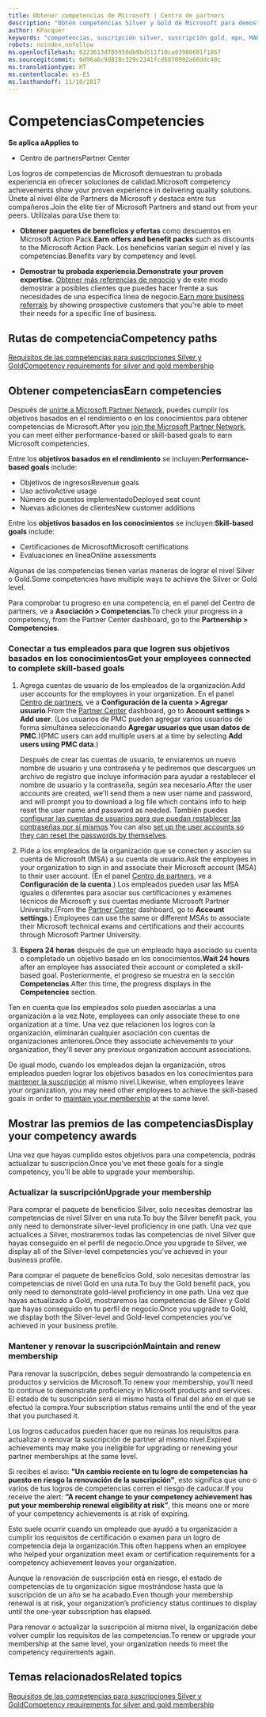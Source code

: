 ```yaml
---
title: Obtener competencias de Microsoft | Centro de partners
description: "Obtén competencias Silver y Gold de Microsoft para demostrar tu experiencia probada en ofrecer soluciones de calidad en un área especializada de negocios."
author: KPacquer
keywords: "competencias, suscripción silver, suscripción gold, mpn, MAPS, competencia"
robots: noindex,nofollow
ms.openlocfilehash: 6323613d785958db9bd511f10ca03988681f1867
ms.sourcegitcommit: 0d96a6c9d828c329c2341fcd6870992a66ddc40c
ms.translationtype: HT
ms.contentlocale: es-ES
ms.lasthandoff: 11/10/2017
---
```

<!--
•   FWLink https://go.microsoft.com/fwlink/?linkid=851080 : top of page
•   FWLink https://go.microsoft.com/fwlink/?linkid=851281: top of page (duplicate)
•   FWLink https://go.microsoft.com/fwlink/?linkid=851079: Competencies (#attainment_paths)
•   FWLink https://go.microsoft.com/fwlink/?linkid=851081: Maintain and renew membership (#maintain_membership)
•   FWLink https://go.microsoft.com/fwlink/?linkid=851082: Get your employees connected to complete skill-based goals (#associating_achievements)
•   FWLink https://go.microsoft.com/fwlink/?linkid=851083 : Achievement overrides (#achievement_override)
•   FWLink: https://go.microsoft.com/fwlink/?linkid=851236: UI link, goes to the place where you import new users. Temporarily points to the Partner Center homepage.
•   FWLink: https://go.microsoft.com/fwlink/?linkid=851607 :Will go to the docs page for Silver/Gold competency achievements. Currently goes to https://partnercenter.microsoft.com/partner/cloud-solution-provider 

 -->

# <a name="competencies"></a><span data-ttu-id="7ff6b-104">Competencias</span><span class="sxs-lookup"><span data-stu-id="7ff6b-104">Competencies</span></span>

**<span data-ttu-id="7ff6b-105">Se aplica a</span><span class="sxs-lookup"><span data-stu-id="7ff6b-105">Applies to</span></span>**
-  <span data-ttu-id="7ff6b-106">Centro de partners</span><span class="sxs-lookup"><span data-stu-id="7ff6b-106">Partner Center</span></span>

<span data-ttu-id="7ff6b-107">Los logros de competencias de Microsoft demuestran tu probada experiencia en ofrecer soluciones de calidad.</span><span class="sxs-lookup"><span data-stu-id="7ff6b-107">Microsoft competency achievements show your proven experience in delivering quality solutions.</span></span> <span data-ttu-id="7ff6b-108">Únete al nivel élite de Partners de Microsoft y destaca entre tus compañeros.</span><span class="sxs-lookup"><span data-stu-id="7ff6b-108">Join the elite tier of Microsoft Partners and stand out from your peers.</span></span> <span data-ttu-id="7ff6b-109">Utilízalas para:</span><span class="sxs-lookup"><span data-stu-id="7ff6b-109">Use them to:</span></span> 

*  <span data-ttu-id="7ff6b-110">**Obtener paquetes de beneficios y ofertas** como descuentos en Microsoft Action Pack.</span><span class="sxs-lookup"><span data-stu-id="7ff6b-110">**Earn offers and benefit packs** such as discounts to the Microsoft Action Pack.</span></span> <span data-ttu-id="7ff6b-111">Los beneficios varían según el nivel y las competencias.</span><span class="sxs-lookup"><span data-stu-id="7ff6b-111">Benefits vary by competency and level.</span></span> 

*  <span data-ttu-id="7ff6b-112">**Demostrar tu probada experiencia**.</span><span class="sxs-lookup"><span data-stu-id="7ff6b-112">**Demonstrate your proven expertise**.</span></span> <span data-ttu-id="7ff6b-113">[Obtener más referencias de negocio](referrals.md) y de este modo demostrar a posibles clientes que puedes hacer frente a sus necesidades de una específica línea de negocio.</span><span class="sxs-lookup"><span data-stu-id="7ff6b-113">[Earn more business referrals](referrals.md) by showing prospective customers that you're able to meet their needs for a specific line of business.</span></span>

## <a href="" id="attainment_paths"></a> <span data-ttu-id="7ff6b-114">Rutas de competencia</span><span class="sxs-lookup"><span data-stu-id="7ff6b-114">Competency paths</span></span>

[<span data-ttu-id="7ff6b-115">Requisitos de las competencias para suscripciones Silver y Gold</span><span class="sxs-lookup"><span data-stu-id="7ff6b-115">Competency requirements for silver and gold membership</span></span>](learn-about-competencies.md)

## <a name="earn-competencies"></a><span data-ttu-id="7ff6b-116">Obtener competencias</span><span class="sxs-lookup"><span data-stu-id="7ff6b-116">Earn competencies</span></span>

<span data-ttu-id="7ff6b-117">Después de [unirte a Microsoft Partner Network](mpn-overview.md), puedes cumplir los objetivos basados en el rendimiento o en los conocimientos para obtener competencias de Microsoft.</span><span class="sxs-lookup"><span data-stu-id="7ff6b-117">After you [join the Microsoft Partner Network](mpn-overview.md), you can meet either performance-based or skill-based goals to earn Microsoft competencies.</span></span> 

<span data-ttu-id="7ff6b-118">Entre los **objetivos basados en el rendimiento** se incluyen:</span><span class="sxs-lookup"><span data-stu-id="7ff6b-118">**Performance-based goals** include:</span></span> 
* <span data-ttu-id="7ff6b-119">Objetivos de ingresos</span><span class="sxs-lookup"><span data-stu-id="7ff6b-119">Revenue goals</span></span>
* <span data-ttu-id="7ff6b-120">Uso activo</span><span class="sxs-lookup"><span data-stu-id="7ff6b-120">Active usage</span></span>
* <span data-ttu-id="7ff6b-121">Número de puestos implementado</span><span class="sxs-lookup"><span data-stu-id="7ff6b-121">Deployed seat count</span></span>
* <span data-ttu-id="7ff6b-122">Nuevas adiciones de clientes</span><span class="sxs-lookup"><span data-stu-id="7ff6b-122">New customer additions</span></span>

<span data-ttu-id="7ff6b-123">Entre los **objetivos basados en los conocimientos** se incluyen:</span><span class="sxs-lookup"><span data-stu-id="7ff6b-123">**Skill-based goals** include:</span></span> 
* <span data-ttu-id="7ff6b-124">Certificaciones de Microsoft</span><span class="sxs-lookup"><span data-stu-id="7ff6b-124">Microsoft certifications</span></span>
* <span data-ttu-id="7ff6b-125">Evaluaciones en línea</span><span class="sxs-lookup"><span data-stu-id="7ff6b-125">Online assessments</span></span> 

<span data-ttu-id="7ff6b-126">Algunas de las competencias tienen varias maneras de lograr el nivel Silver o Gold.</span><span class="sxs-lookup"><span data-stu-id="7ff6b-126">Some competencies have multiple ways to achieve the Silver or Gold level.</span></span>

<span data-ttu-id="7ff6b-127">Para comprobar tu progreso en una competencia, en el panel del Centro de partners, ve a **Asociación > Competencias**.</span><span class="sxs-lookup"><span data-stu-id="7ff6b-127">To check your progress in a competency, from the Partner Center dashboard, go to the **Partnership > Competencies**.</span></span> 

### <a href="" id="associating_achievements"></a><span data-ttu-id="7ff6b-128">Conectar a tus empleados para que logren sus objetivos basados en los conocimientos</span><span class="sxs-lookup"><span data-stu-id="7ff6b-128">Get your employees connected to complete skill-based goals</span></span>

1.  <span data-ttu-id="7ff6b-129">Agrega cuentas de usuario de los empleados de la organización.</span><span class="sxs-lookup"><span data-stu-id="7ff6b-129">Add user accounts for the employees in your organization.</span></span> <span data-ttu-id="7ff6b-130">En el panel [Centro de partners](http://partnercenter.microsoft.com), ve a **Configuración de la cuenta > Agregar usuario**.</span><span class="sxs-lookup"><span data-stu-id="7ff6b-130">From the [Partner Center](http://partnercenter.microsoft.com) dashboard, go to **Account settings > Add user**.</span></span> <span data-ttu-id="7ff6b-131">(Los usuarios de PMC pueden agregar varios usuarios de forma simultánea seleccionando **Agregar usuarios que usan datos de PMC**.)</span><span class="sxs-lookup"><span data-stu-id="7ff6b-131">(PMC users can add multiple users at a time by selecting **Add users using PMC data**.)</span></span>

    <span data-ttu-id="7ff6b-132">Después de crear las cuentas de usuario, te enviaremos un nuevo nombre de usuario y una contraseña y te pediremos que descargues un archivo de registro que incluye información para ayudar a restablecer el nombre de usuario y la contraseña, según sea necesario.</span><span class="sxs-lookup"><span data-stu-id="7ff6b-132">After the user accounts are created, we'll send them a new user name and password, and will prompt you to download a log file which contains info to help reset the user name and password as needed.</span></span> <span data-ttu-id="7ff6b-133">También puedes [configurar las cuentas de usuarios para que puedan restablecer las contraseñas por sí mismos](https://docs.microsoft.com/en-us/azure/active-directory/active-directory-passwords-getting-started).</span><span class="sxs-lookup"><span data-stu-id="7ff6b-133">You can also [set up the user accounts so they can reset the passwords by themselves](https://docs.microsoft.com/en-us/azure/active-directory/active-directory-passwords-getting-started).</span></span>

2. <span data-ttu-id="7ff6b-134">Pide a los empleados de la organización que se conecten y asocien su cuenta de Microsoft (MSA) a su cuenta de usuario.</span><span class="sxs-lookup"><span data-stu-id="7ff6b-134">Ask the employees in your organization to sign in and associate their Microsoft account (MSA) to their user account.</span></span> <span data-ttu-id="7ff6b-135">(En el panel [Centro de partners](http://partnercenter.microsoft.com), ve a **Configuración de la cuenta**.) Los empleados pueden usar las MSA iguales o diferentes para asociar sus certificaciones y exámenes técnicos de Microsoft y sus cuentas mediante Microsoft Partner University.</span><span class="sxs-lookup"><span data-stu-id="7ff6b-135">(From the [Partner Center](http://partnercenter.microsoft.com) dashboard, go to **Account settings**.) Employees can use the same or different MSAs to associate their Microsoft technical exams and certifications and their accounts through Microsoft Partner University.</span></span>

3.  <span data-ttu-id="7ff6b-136">**Espera 24 horas** después de que un empleado haya asociado su cuenta o completado un objetivo basado en los conocimientos.</span><span class="sxs-lookup"><span data-stu-id="7ff6b-136">**Wait 24 hours** after an employee has associated their account or completed a skill-based goal.</span></span> <span data-ttu-id="7ff6b-137">Posteriormente, el progreso se muestra en la sección **Competencias**.</span><span class="sxs-lookup"><span data-stu-id="7ff6b-137">After this time, the progress displays in the **Competencies** section.</span></span>

<span data-ttu-id="7ff6b-138">Ten en cuenta que los empleados solo pueden asociarlas a una organización a la vez.</span><span class="sxs-lookup"><span data-stu-id="7ff6b-138">Note, employees can only associate these to one organization at a time.</span></span> <span data-ttu-id="7ff6b-139">Una vez que relacionen los logros con la organización, eliminarán cualquier asociación con cuentas de organizaciones anteriores.</span><span class="sxs-lookup"><span data-stu-id="7ff6b-139">Once they associate achievements to your organization, they’ll sever any previous organization account associations.</span></span>

<span data-ttu-id="7ff6b-140">De igual modo, cuando los empleados dejan la organización, otros empleados pueden lograr los objetivos basados en los conocimientos para [mantener la suscripción](#maintaining_membership) al mismo nivel.</span><span class="sxs-lookup"><span data-stu-id="7ff6b-140">Likewise, when employees leave your organization, you may need other employees to achieve the skill-based goals in order to [maintain your membership](#maintaining_membership) at the same level.</span></span>

## <a name="display-your-competency-awards"></a><span data-ttu-id="7ff6b-141">Mostrar las premios de las competencias</span><span class="sxs-lookup"><span data-stu-id="7ff6b-141">Display your competency awards</span></span>

<span data-ttu-id="7ff6b-142">Una vez que hayas cumplido estos objetivos para una competencia, podrás actualizar tu suscripción.</span><span class="sxs-lookup"><span data-stu-id="7ff6b-142">Once you've met these goals for a single competency, you'll be able to upgrade your membership.</span></span>

### <a name="upgrade-your-membership"></a><span data-ttu-id="7ff6b-143">Actualizar la suscripción</span><span class="sxs-lookup"><span data-stu-id="7ff6b-143">Upgrade your membership</span></span>

<span data-ttu-id="7ff6b-144">Para comprar el paquete de beneficios Silver, solo necesitas demostrar las competencias de nivel Silver en una ruta.</span><span class="sxs-lookup"><span data-stu-id="7ff6b-144">To buy the Silver benefit pack, you only need to demonstrate silver-level proficiency in one path.</span></span> <span data-ttu-id="7ff6b-145">Una vez que actualices a Silver, mostraremos todas las competencias de nivel Silver que hayas conseguido en el perfil de negocio.</span><span class="sxs-lookup"><span data-stu-id="7ff6b-145">Once you upgrade to Silver, we display all of the Silver-level competencies you’ve achieved in your business profile.</span></span> 

<span data-ttu-id="7ff6b-146">Para comprar el paquete de beneficios Gold, solo necesitas demostrar las competencias de nivel Gold en una ruta.</span><span class="sxs-lookup"><span data-stu-id="7ff6b-146">To buy the Gold benefit pack, you only need to demonstrate gold-level proficiency in one path.</span></span> <span data-ttu-id="7ff6b-147">Una vez que hayas actualizado a Gold, mostraremos las competencias de Silver y Gold que hayas conseguido en tu perfil de negocio.</span><span class="sxs-lookup"><span data-stu-id="7ff6b-147">Once you upgrade to Gold, we display both the Silver-level and Gold-level competencies you’ve achieved in your business profile.</span></span> 

### <a href="" id="maintain_membership"></a> <span data-ttu-id="7ff6b-148">Mantener y renovar la suscripción</span><span class="sxs-lookup"><span data-stu-id="7ff6b-148">Maintain and renew membership</span></span>

<span data-ttu-id="7ff6b-149">Para renovar la suscripción, debes seguir demostrando la competencia en productos y servicios de Microsoft.</span><span class="sxs-lookup"><span data-stu-id="7ff6b-149">To renew your membership, you’ll need to continue to demonstrate proficiency in Microsoft products and services.</span></span> <span data-ttu-id="7ff6b-150">El estado de tu suscripción será el mismo hasta el final del año en el que se efectuó la compra.</span><span class="sxs-lookup"><span data-stu-id="7ff6b-150">Your subscription status remains until the end of the year that you purchased it.</span></span>

<span data-ttu-id="7ff6b-151">Los logros caducados pueden hacer que no reúnas los requisitos para actualizar o renovar la suscripción de partner al mismo nivel.</span><span class="sxs-lookup"><span data-stu-id="7ff6b-151">Expired achievements may make you ineligible for upgrading or renewing your partner memberships at the same level.</span></span> 

<span data-ttu-id="7ff6b-152">Si recibes el aviso: **"Un cambio reciente en tu logro de competencias ha puesto en riesgo la renovación de la suscripción"**, esto significa que uno o varios de tus logros de competencias corren el riesgo de caducar.</span><span class="sxs-lookup"><span data-stu-id="7ff6b-152">If you receive the alert: **“A recent change to your competency achievement has put your membership renewal eligibility at risk”**, this means one or more of your competency achievements is at risk of expiring.</span></span> 

<span data-ttu-id="7ff6b-153">Esto suele ocurrir cuando un empleado que ayudó a tu organización a cumplir los requisitos de certificación o examen para un logro de competencia deja la organización.</span><span class="sxs-lookup"><span data-stu-id="7ff6b-153">This often happens when an employee who helped your organization meet exam or certification requirements for a competency achievement leaves your organization.</span></span> 

<span data-ttu-id="7ff6b-154">Aunque la renovación de suscripción está en riesgo, el estado de competencias de tu organización sigue mostrándose hasta que la suscripción de un año se ha acabado.</span><span class="sxs-lookup"><span data-stu-id="7ff6b-154">Even though your membership renewal is at risk, your organization’s proficiency status continues to display until the one-year subscription has elapsed.</span></span>

<span data-ttu-id="7ff6b-155">Para renovar o actualizar la suscripción al mismo nivel, la organización debe volver cumplir los requisitos de las competencias.</span><span class="sxs-lookup"><span data-stu-id="7ff6b-155">To renew or upgrade your membership at the same level, your organization needs to meet the competency requirements again.</span></span>

## <a name="related-topics"></a><span data-ttu-id="7ff6b-156">Temas relacionados</span><span class="sxs-lookup"><span data-stu-id="7ff6b-156">Related topics</span></span>

[<span data-ttu-id="7ff6b-157">Requisitos de las competencias para suscripciones Silver y Gold</span><span class="sxs-lookup"><span data-stu-id="7ff6b-157">Competency requirements for silver and gold membership</span></span>](learn-about-competencies.md)